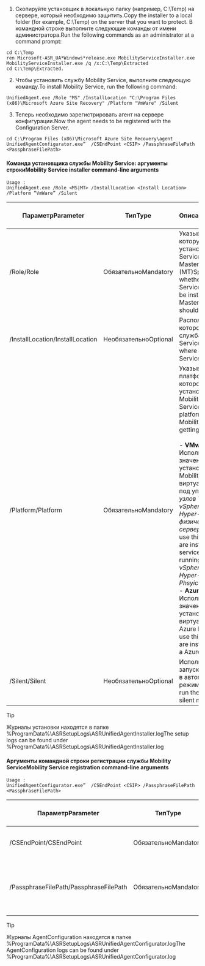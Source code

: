 1. <span data-ttu-id="dac57-101">Скопируйте установщик в локальную папку (например, C:\Temp) на сервере, который необходимо защитить.</span><span class="sxs-lookup"><span data-stu-id="dac57-101">Copy the installer to a local folder (for example, C:\Temp) on the server that you want to protect.</span></span> <span data-ttu-id="dac57-102">В командной строке выполните следующие команды от имени администратора.</span><span class="sxs-lookup"><span data-stu-id="dac57-102">Run the following commands as an administrator at a command prompt:</span></span>

  ```
  cd C:\Temp
  ren Microsoft-ASR_UA*Windows*release.exe MobilityServiceInstaller.exe
  MobilityServiceInstaller.exe /q /x:C:\Temp\Extracted
  cd C:\Temp\Extracted.
  ```
2. <span data-ttu-id="dac57-103">Чтобы установить службу Mobility Service, выполните следующую команду.</span><span class="sxs-lookup"><span data-stu-id="dac57-103">To install Mobility Service, run the following command:</span></span>

  ```
  UnifiedAgent.exe /Role "MS" /InstallLocation "C:\Program Files (x86)\Microsoft Azure Site Recovery" /Platform "VmWare" /Silent
  ```
3. <span data-ttu-id="dac57-104">Теперь необходимо зарегистрировать агент на сервере конфигурации.</span><span class="sxs-lookup"><span data-stu-id="dac57-104">Now the agent needs to be registered with the Configuration Server.</span></span>

  ```
  cd C:\Program Files (x86)\Microsoft Azure Site Recovery\agent
  UnifiedAgentConfigurator.exe”  /CSEndPoint <CSIP> /PassphraseFilePath <PassphraseFilePath>
  ```

#### <a name="mobility-service-installer-command-line-arguments"></a><span data-ttu-id="dac57-105">Команда установщика службы Mobility Service: аргументы строки</span><span class="sxs-lookup"><span data-stu-id="dac57-105">Mobility Service installer command-line arguments</span></span>

```
Usage :
UnifiedAgent.exe /Role <MS|MT> /InstallLocation <Install Location> /Platform “VmWare” /Silent
```

| <span data-ttu-id="dac57-106">Параметр</span><span class="sxs-lookup"><span data-stu-id="dac57-106">Parameter</span></span>|<span data-ttu-id="dac57-107">Тип</span><span class="sxs-lookup"><span data-stu-id="dac57-107">Type</span></span>|<span data-ttu-id="dac57-108">Описание</span><span class="sxs-lookup"><span data-stu-id="dac57-108">Description</span></span>|<span data-ttu-id="dac57-109">Возможные значения</span><span class="sxs-lookup"><span data-stu-id="dac57-109">Possible values</span></span>|
|-|-|-|-|
|<span data-ttu-id="dac57-110">/Role</span><span class="sxs-lookup"><span data-stu-id="dac57-110">/Role</span></span>|<span data-ttu-id="dac57-111">Обязательно</span><span class="sxs-lookup"><span data-stu-id="dac57-111">Mandatory</span></span>|<span data-ttu-id="dac57-112">Указывает службу, которую нужно установить: Mobility Service (MS) или MasterTarget (MT)</span><span class="sxs-lookup"><span data-stu-id="dac57-112">Specifies whether Mobility Service (MS) should be installed or MasterTarget(MT) should be installed</span></span>|<span data-ttu-id="dac57-113">MS</span><span class="sxs-lookup"><span data-stu-id="dac57-113">MS</span></span> </br> <span data-ttu-id="dac57-114">MT</span><span class="sxs-lookup"><span data-stu-id="dac57-114">MT</span></span>|
|<span data-ttu-id="dac57-115">/InstallLocation</span><span class="sxs-lookup"><span data-stu-id="dac57-115">/InstallLocation</span></span>|<span data-ttu-id="dac57-116">Необязательно</span><span class="sxs-lookup"><span data-stu-id="dac57-116">Optional</span></span>|<span data-ttu-id="dac57-117">Расположение, в котором установлена служба Mobility Service</span><span class="sxs-lookup"><span data-stu-id="dac57-117">Location where Mobility Service is installed</span></span>|<span data-ttu-id="dac57-118">Любая папка на компьютере.</span><span class="sxs-lookup"><span data-stu-id="dac57-118">Any folder on the computer</span></span>|
|<span data-ttu-id="dac57-119">/Platform</span><span class="sxs-lookup"><span data-stu-id="dac57-119">/Platform</span></span>|<span data-ttu-id="dac57-120">Обязательно</span><span class="sxs-lookup"><span data-stu-id="dac57-120">Mandatory</span></span>|<span data-ttu-id="dac57-121">Указывает платформу, на которой будет установлена служба Mobility Service</span><span class="sxs-lookup"><span data-stu-id="dac57-121">Specifies the platform on which the Mobility Service is getting installed</span></span> </br> </br><span data-ttu-id="dac57-122">- **VMware.** Используйте это значение при установке службы Mobility Service на виртуальной машине под управлением *узлов VMware vSphere ESXi*, *узлов Hyper-V* или *физических серверов*</span><span class="sxs-lookup"><span data-stu-id="dac57-122">- **VMware** : use this value if you are installing mobility service on a VM running on *VMware vSphere ESXi Hosts*, *Hyper-V Hosts* and *Phsyical Servers*</span></span> </br> <span data-ttu-id="dac57-123">- **Azure.** Используйте это значение при установке агента на виртуальной машине Azure IaaS</span><span class="sxs-lookup"><span data-stu-id="dac57-123">- **Azure** : use this value if you are installing agent on a Azure IaaS VM</span></span>| <span data-ttu-id="dac57-124">VMware</span><span class="sxs-lookup"><span data-stu-id="dac57-124">VMware</span></span> </br> <span data-ttu-id="dac57-125">Таблицы Azure</span><span class="sxs-lookup"><span data-stu-id="dac57-125">Azure</span></span>|
|<span data-ttu-id="dac57-126">/Silent</span><span class="sxs-lookup"><span data-stu-id="dac57-126">/Silent</span></span>|<span data-ttu-id="dac57-127">Необязательно</span><span class="sxs-lookup"><span data-stu-id="dac57-127">Optional</span></span>|<span data-ttu-id="dac57-128">Используется для запуска установщика в автоматическом режиме</span><span class="sxs-lookup"><span data-stu-id="dac57-128">Specifies to run the installer in silent mode</span></span>| <span data-ttu-id="dac57-129">Нет данных</span><span class="sxs-lookup"><span data-stu-id="dac57-129">NA</span></span>|

>[!TIP]
> <span data-ttu-id="dac57-130">Журналы установки находятся в папке %ProgramData%\ASRSetupLogs\ASRUnifiedAgentInstaller.log</span><span class="sxs-lookup"><span data-stu-id="dac57-130">The setup logs can be found under %ProgramData%\ASRSetupLogs\ASRUnifiedAgentInstaller.log</span></span>

#### <a name="mobility-service-registration-command-line-arguments"></a><span data-ttu-id="dac57-131">Аргументы командной строки регистрации службы Mobility Service</span><span class="sxs-lookup"><span data-stu-id="dac57-131">Mobility Service registration command-line arguments</span></span>

```
Usage :
UnifiedAgentConfigurator.exe”  /CSEndPoint <CSIP> /PassphraseFilePath <PassphraseFilePath>
```

  | <span data-ttu-id="dac57-132">Параметр</span><span class="sxs-lookup"><span data-stu-id="dac57-132">Parameter</span></span>|<span data-ttu-id="dac57-133">Тип</span><span class="sxs-lookup"><span data-stu-id="dac57-133">Type</span></span>|<span data-ttu-id="dac57-134">Описание</span><span class="sxs-lookup"><span data-stu-id="dac57-134">Description</span></span>|<span data-ttu-id="dac57-135">Возможные значения</span><span class="sxs-lookup"><span data-stu-id="dac57-135">Possible values</span></span>|
  |-|-|-|-|
  |<span data-ttu-id="dac57-136">/CSEndPoint</span><span class="sxs-lookup"><span data-stu-id="dac57-136">/CSEndPoint</span></span> |<span data-ttu-id="dac57-137">Обязательно</span><span class="sxs-lookup"><span data-stu-id="dac57-137">Mandatory</span></span>|<span data-ttu-id="dac57-138">IP-адрес сервера конфигурации</span><span class="sxs-lookup"><span data-stu-id="dac57-138">IP address of the configuration server</span></span>| <span data-ttu-id="dac57-139">Любой допустимый IP-адрес</span><span class="sxs-lookup"><span data-stu-id="dac57-139">Any valid IP address</span></span>|
  |<span data-ttu-id="dac57-140">/PassphraseFilePath</span><span class="sxs-lookup"><span data-stu-id="dac57-140">/PassphraseFilePath</span></span>|<span data-ttu-id="dac57-141">Обязательно</span><span class="sxs-lookup"><span data-stu-id="dac57-141">Mandatory</span></span>|<span data-ttu-id="dac57-142">Расположение файла с парольной фразой</span><span class="sxs-lookup"><span data-stu-id="dac57-142">Location of the passphrase</span></span> |<span data-ttu-id="dac57-143">Любой допустимый локальный путь к файлу или UNC</span><span class="sxs-lookup"><span data-stu-id="dac57-143">Any valid UNC or local file path</span></span>|


>[!TIP]
> <span data-ttu-id="dac57-144">Журналы AgentConfiguration находятся в папке %ProgramData%\ASRSetupLogs\ASRUnifiedAgentConfigurator.log</span><span class="sxs-lookup"><span data-stu-id="dac57-144">The AgentConfiguration logs can be found under %ProgramData%\ASRSetupLogs\ASRUnifiedAgentConfigurator.log</span></span>
